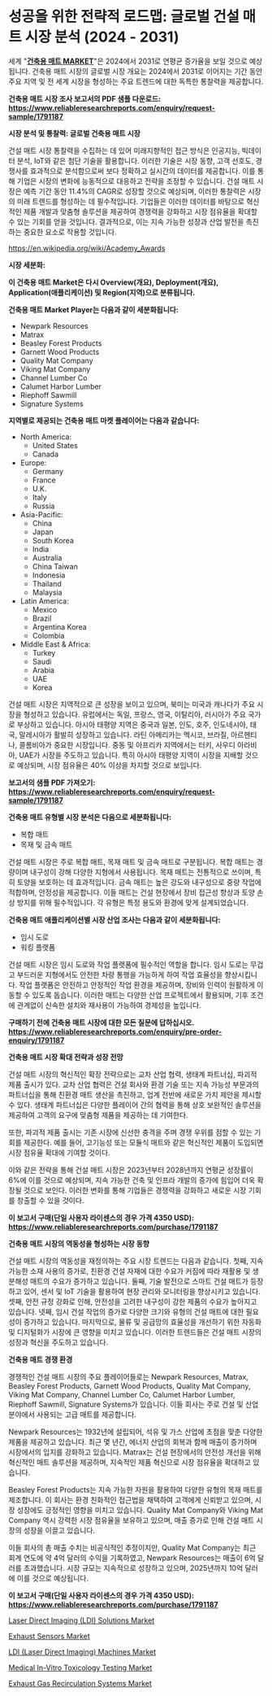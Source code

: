<p><h1>성공을 위한 전략적 로드맵: 글로벌 건설 매트 시장 분석 (2024 - 2031)</h1></p><p>세계 "<strong><a href="https://www.reliableresearchreports.com/construction-mats-r1791187?utm_campaign=105&utm_medium=8&utm_source=Github&utm_content=ia&utm_term=03112024&utm_id=construction-mats">건축용 매트 MARKET</a></strong>"은 2024에서 2031로 연평균 증가율을 보일 것으로 예상됩니다. 건축용 매트 시장의 글로벌 시장 개요는 2024에서 2031로 이어지는 기간 동안 주요 지역 및 전 세계 시장을 형성하는 주요 트렌드에 대한 독특한 통찰력을 제공합니다.</p>
<p><strong>건축용 매트 시장 조사 보고서의 PDF 샘플 다운로드: <a href="https://www.reliableresearchreports.com/enquiry/request-sample/1791187?utm_campaign=105&utm_medium=8&utm_source=Github&utm_content=ia&utm_term=03112024&utm_id=construction-mats">https://www.reliableresearchreports.com/enquiry/request-sample/1791187</a></strong></p>
<p><strong>시장 분석 및 통찰력: 글로벌 건축용 매트 시장</strong></p>
<p><p>건설 매트 시장 통찰력을 수집하는 데 있어 미래지향적인 접근 방식은 인공지능, 빅데이터 분석, IoT와 같은 첨단 기술을 활용합니다. 이러한 기술은 시장 동향, 고객 선호도, 경쟁사를 효과적으로 분석함으로써 보다 정확하고 실시간의 데이터를 제공합니다. 이를 통해 기업은 시장의 변화에 능동적으로 대응하고 전략을 조정할 수 있습니다. 건설 매트 시장은 예측 기간 동안 11.4%의 CAGR로 성장할 것으로 예상되며, 이러한 통찰력은 시장의 미래 트렌드를 형성하는 데 필수적입니다. 기업들은 이러한 데이터를 바탕으로 혁신적인 제품 개발과 맞춤형 솔루션을 제공하여 경쟁력을 강화하고 시장 점유율을 확대할 수 있는 기회를 얻을 것입니다. 결과적으로, 이는 지속 가능한 성장과 산업 발전을 촉진하는 중요한 요소로 작용할 것입니다.</p></p>
<p><a href="%7CAUTHORITHY_DOMAIN_URL%7C?utm_campaign=105&utm_medium=8&utm_source=Github&utm_content=ia&utm_term=03112024&utm_id=construction-mats">https://en.wikipedia.org/wiki/Academy_Awards</a></p>
<p><strong>시장 세분화:</strong></p>
<p><strong>이 건축용 매트 Market은 다시 Overview(개요), Deployment(개요), Application(애플리케이션) 및 Region(지역)으로 분류됩니다.</strong></p>
<p><strong>건축용 매트 Market Player는 다음과 같이 세분화됩니다:</strong></p>
<p><ul><li>Newpark Resources</li><li>Matrax</li><li>Beasley Forest Products</li><li>Garnett Wood Products</li><li>Quality Mat Company</li><li>Viking Mat Company</li><li>Channel Lumber Co</li><li>Calumet Harbor Lumber</li><li>Riephoff Sawmill</li><li>Signature Systems</li></ul></p>
<p><strong>지역별로 제공되는 건축용 매트 마켓 플레이어는 다음과 같습니다:</strong></p>
<p><ul>
    <li>
        North America:
        <ul>
            <li>United States</li>
            <li>Canada</li>
        </ul>
    </li>
    <li>
        Europe:
        <ul>
            <li>Germany</li>
            <li>France</li>
            <li>U.K.</li>
            <li>Italy</li>
            <li>Russia</li>
        </ul>
    </li>
    <li>
        Asia-Pacific:
        <ul>
            <li>China</li>
            <li>Japan</li>
            <li>South Korea</li>
            <li>India</li>
            <li>Australia</li>
            <li>China Taiwan</li>
            <li>Indonesia</li>
            <li>Thailand</li>
            <li>Malaysia</li>
        </ul>
    </li>
    <li>
        Latin America:
        <ul>
            <li>Mexico</li>
            <li>Brazil</li>
            <li>Argentina Korea</li>
            <li>Colombia</li>
        </ul>
    </li>
    <li>
        Middle East & Africa:
        <ul>
            <li>Turkey</li>
            <li>Saudi</li>
            <li>Arabia</li>
            <li>UAE</li>
            <li>Korea</li>
        </ul>
    </li>
    </ul></p>
<p><p>건설 매트 시장은 지역적으로 큰 성장을 보이고 있으며, 북미는 미국과 캐나다가 주요 시장을 형성하고 있습니다. 유럽에서는 독일, 프랑스, 영국, 이탈리아, 러시아가 주요 국가로 부상하고 있습니다. 아시아 태평양 지역은 중국과 일본, 인도, 호주, 인도네시아, 태국, 말레시아가 활발히 성장하고 있습니다. 라틴 아메리카는 멕시코, 브라질, 아르헨티나, 콜롬비아가 중요한 시장입니다. 중동 및 아프리카 지역에서는 터키, 사우디 아라비아, UAE가 시장을 주도하고 있습니다. 특히 아시아 태평양 지역이 시장을 지배할 것으로 예상되며, 시장 점유율은 40% 이상을 차지할 것으로 보입니다.</p></p>
<p><strong>보고서의 샘플 PDF 가져오기: <a href="https://www.reliableresearchreports.com/enquiry/request-sample/1791187?utm_campaign=105&utm_medium=8&utm_source=Github&utm_content=ia&utm_term=03112024&utm_id=construction-mats">https://www.reliableresearchreports.com/enquiry/request-sample/1791187</a></strong></p>
<p><strong>건축용 매트 유형별 시장 분석은 다음으로 세분화됩니다:</strong></p>
<p><ul><li>복합 매트</li><li>목재 및 금속 매트</li></ul></p>
<p><p>건설 매트 시장은 주로 복합 매트, 목재 매트 및 금속 매트로 구분됩니다. 복합 매트는 경량이며 내구성이 강해 다양한 지형에서 사용됩니다. 목재 매트는 전통적으로 쓰이며, 특히 토양을 보호하는 데 효과적입니다. 금속 매트는 높은 강도와 내구성으로 중량 작업에 적합하며, 안정성을 제공합니다. 이들 매트는 건설 현장에서 장비 접근성 향상과 토양 손상 방지를 위해 필수적입니다. 각 유형은 특정 용도와 환경에 맞게 설계되었습니다.</p></p>
<p><strong>건축용 매트 애플리케이션별 시장 산업 조사는 다음과 같이 세분화됩니다:</strong></p>
<p><ul><li>임시 도로</li><li>워킹 플랫폼</li></ul></p>
<p><p>건설 매트 시장은 임시 도로와 작업 플랫폼에 필수적인 역할을 합니다. 임시 도로는 무겁고 부드러운 지형에서도 안전한 차량 통행을 가능하게 하여 작업 효율성을 향상시킵니다. 작업 플랫폼은 안전하고 안정적인 작업 환경을 제공하며, 장비와 인력이 원활하게 이동할 수 있도록 돕습니다. 이러한 매트는 다양한 산업 프로젝트에서 활용되며, 기후 조건에 관계없이 신속한 설치와 재사용이 가능하여 경제성을 높입니다.</p></p>
<p><strong>구매하기 전에 건축용 매트 시장에 대한 모든 질문에 답하십시오. <a href="https://www.reliableresearchreports.com/enquiry/pre-order-enquiry/1791187?utm_campaign=105&utm_medium=8&utm_source=Github&utm_content=ia&utm_term=03112024&utm_id=construction-mats">https://www.reliableresearchreports.com/enquiry/pre-order-enquiry/1791187</a></strong></p>
<p><strong>건축용 매트 시장 확대 전략과 성장 전망</strong></p>
<p><p>건설 매트 시장의 혁신적인 확장 전략으로는 교차 산업 협력, 생태계 파트너십, 파괴적 제품 출시가 있다. 교차 산업 협력은 건설 회사와 환경 기술 또는 지속 가능성 부문과의 파트너십을 통해 친환경 매트 생산을 촉진하고, 업계 전반에 새로운 가치 제안을 제시할 수 있다. 생태계 파트너십은 다양한 플레이어 간의 협력을 통해 상호 보완적인 솔루션을 제공하여 고객의 요구에 맞춤형 제품을 제공하는 데 기여한다.</p><p>또한, 파괴적 제품 출시는 기존 시장에 신선한 충격을 주며 경쟁 우위를 점할 수 있는 기회를 제공한다. 예를 들어, 고기능성 또는 모듈식 매트와 같은 혁신적인 제품이 도입되면 시장 점유율 확대에 기여할 것이다. </p><p>이와 같은 전략을 통해 건설 매트 시장은 2023년부터 2028년까지 연평균 성장률이 6%에 이를 것으로 예상되며, 지속 가능한 건축 및 인프라 개발의 증가에 힘입어 더욱 확장될 것으로 보인다. 이러한 변화를 통해 기업들은 경쟁력을 강화하고 새로운 시장 기회를 창출할 수 있을 것이다.</p></p>
<p><strong>이 보고서 구매(단일 사용자 라이센스의 경우 가격 4350 USD): <a href="https://www.reliableresearchreports.com/purchase/1791187?utm_campaign=105&utm_medium=8&utm_source=Github&utm_content=ia&utm_term=03112024&utm_id=construction-mats">https://www.reliableresearchreports.com/purchase/1791187</a></strong></p>
<p><strong>건축용 매트 시장의 역동성을 형성하는 시장 동향</strong></p>
<p><p>건설 매트 시장의 역동성을 재정의하는 주요 시장 트렌드는 다음과 같습니다. 첫째, 지속 가능한 소재 사용의 증가로, 친환경 건설 자재에 대한 수요가 커짐에 따라 재활용 및 생분해성 매트의 수요가 증가하고 있습니다. 둘째, 기술 발전으로 스마트 건설 매트가 등장하고 있어, 센서 및 IoT 기술을 활용하여 현장 관리와 모니터링을 향상시키고 있습니다. 셋째, 안전 규정 강화로 인해, 안전성을 고려한 내구성이 강한 제품의 수요가 높아지고 있습니다. 넷째, 임시 건설 작업의 증가로 다양한 크기와 유형의 건설 매트에 대한 필요성이 증가하고 있습니다. 마지막으로, 물류 및 공급망의 효율성을 개선하기 위한 자동화 및 디지털화가 시장에 큰 영향을 미치고 있습니다. 이러한 트렌드들은 건설 매트 시장의 성장과 혁신을 주도하고 있습니다.</p></p>
<p><strong>건축용 매트 경쟁 환경</strong></p>
<p><p>경쟁적인 건설 매트 시장의 주요 플레이어들로는 Newpark Resources, Matrax, Beasley Forest Products, Garnett Wood Products, Quality Mat Company, Viking Mat Company, Channel Lumber Co, Calumet Harbor Lumber, Riephoff Sawmill, Signature Systems가 있습니다. 이들 회사는 주로 건설 및 산업 분야에서 사용되는 고급 매트를 제공합니다.</p><p>Newpark Resources는 1932년에 설립되어, 석유 및 가스 산업에 초점을 맞춘 다양한 제품을 제공하고 있습니다. 최근 몇 년간, 에너지 산업의 회복과 함께 매출이 증가하며 시장에서의 입지를 강화하고 있습니다. Matrax는 건설 현장에서의 안전성 개선을 위해 혁신적인 매트 솔루션을 제공하며, 지속적인 제품 혁신으로 시장 점유율을 확대하고 있습니다.</p><p>Beasley Forest Products는 지속 가능한 자원을 활용하여 다양한 유형의 목재 매트를 제조합니다. 이 회사는 환경 친화적인 접근법을 채택하여 고객에게 신뢰받고 있으며, 시장 성장에도 긍정적인 영향을 미치고 있습니다. Quality Mat Company와 Viking Mat Company 역시 강력한 시장 점유율을 보유하고 있으며, 매출 증가로 인해 건설 매트 시장의 성장을 이끌고 있습니다.</p><p>이들 회사의 총 매출 수치는 비공식적인 추정이지만, Quality Mat Company는 최근 회계 연도에 약 4억 달러의 수익을 기록하였고, Newpark Resources는 매출이 6억 달러를 초과했습니다. 시장 규모는 지속적으로 성장하고 있으며, 2025년까지 10억 달러에 이를 것으로 예상됩니다.</p></p>
<p><strong>이 보고서 구매(단일 사용자 라이센스의 경우 가격 4350 USD): <a href="https://www.reliableresearchreports.com/purchase/1791187?utm_campaign=105&utm_medium=8&utm_source=Github&utm_content=ia&utm_term=03112024&utm_id=construction-mats">https://www.reliableresearchreports.com/purchase/1791187</a></strong></p>
<p><p><a href="https://www.linkedin.com/pulse/global-laser-direct-imaging-ldi-solutions-market-focus-application-k2sye?utm_campaign=105&utm_medium=8&utm_source=Github&utm_content=ia&utm_term=03112024&utm_id=construction-mats">Laser Direct Imaging (LDI) Solutions Market</a></p><p><a href="https://github.com/delorasywf/Market-Research-Report-List-1/blob/main/exhaust-sensors-market.md?utm_campaign=105&utm_medium=8&utm_source=Github&utm_content=ia&utm_term=03112024&utm_id=construction-mats">Exhaust Sensors Market</a></p><p><a href="https://www.linkedin.com/pulse/global-ldi-laser-direct-imaging-machines-market-sector2024-q3mce?utm_campaign=105&utm_medium=8&utm_source=Github&utm_content=ia&utm_term=03112024&utm_id=construction-mats">LDI (Laser Direct Imaging) Machines Market</a></p><p><a href="https://issuu.com/reportprime-2/docs/medical-in-vitro-toxicology-testing_c9613c6564b316?utm_campaign=105&utm_medium=8&utm_source=Github&utm_content=ia&utm_term=03112024&utm_id=construction-mats">Medical In-Vitro Toxicology Testing Market</a></p><p><a href="https://github.com/KejsiLoshi121/Market-Research-Report-List-1/blob/main/exhaust-gas-recirculation-systems-market.md?utm_campaign=105&utm_medium=8&utm_source=Github&utm_content=ia&utm_term=03112024&utm_id=construction-mats">Exhaust Gas Recirculation Systems Market</a></p></p>
